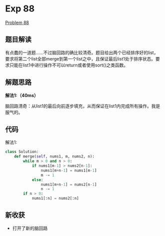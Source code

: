 # Exp 88

[Problem 88](https://leetcode.com/problems/merge-sorted-array/description/)

## 题目解读

有点蠢的一道题……不过脑回路的确比较清奇。题目给出两个已经排序好的list，要求将第二个list全部merge到第一个list之中，且保证最后list1处于排序状态。要求只能在list1中进行操作不可以return或者使用sort()之类函数。

## 解题思路

**解法1:（40ms）**

脑回路清奇：从list1的最后向前逐步填充，从而保证在list1内完成所有操作。我是服气的。

## 代码

解法1:

```python
class Solution:
    def merge(self, nums1, m, nums2, n):
        while m > 0 and n > 0:
            if nums1[m-1] > nums2[n-1]:
                nums1[m+n-1] = nums1[m-1]
                m -= 1
            else:
                nums1[m+n-1] = nums2[n-1]
                n -= 1
        if n > 0:
            nums1[:n] = nums2[:n]
```

## 新收获

- 打开了新的脑回路



